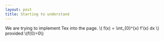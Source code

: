 ```yaml
---
layout: post
title: Starting to understand  
---
```


We are trying to implement Tex into the page. \\( f(x) = \int_{0}^{x} f'(x) dx \\) provided \\(f(0)=0\\)
